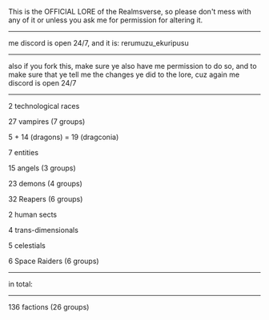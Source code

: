 This is the OFFICIAL LORE of the Realmsverse, so please don't mess with any of it or unless you ask me for permission for altering it.
***
me discord is open 24/7, and it is: rerumuzu_ekuripusu
***
also if you fork this, make sure ye also have me permission to do so, and to make sure that ye tell me the changes ye did to the lore, cuz again me discord is open 24/7

***
2 technological races

27 vampires (7 groups)

5 + 14 (dragons) = 19 (dragconia)

7 entities

15 angels (3 groups)

23 demons (4 groups)

32 Reapers (6 groups)

2 human sects

4 trans-dimensionals

5 celestials

6 Space Raiders (6 groups)

***

in total:

***

136 factions (26 groups)
